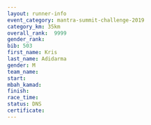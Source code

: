 ```yaml
---
layout: runner-info 
event_category: mantra-summit-challenge-2019 
category_km: 35km 
overall_rank:  9999
gender_rank: 
bib: 503
first_name: Kris
last_name: Adidarma
gender: M
team_name: 
start: 
mbah_kamad: 
finish: 
race_time: 
status: DNS
certificate: 
---
```

